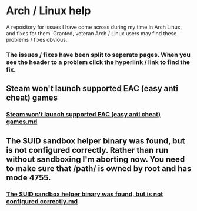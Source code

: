 # Arch / Linux help
A repository for issues I have come across during my time in Arch Linux, and fixes for them. Granted, veteran Arch / Linux users may find these problems / fixes obvious.

### The issues / fixes have been split to seperate pages. When you see the header to a problem click the hyperlink / link to find the fix.



## Steam won't launch supported EAC (easy anti cheat) games
### [Steam won't launch supported EAC (easy anti cheat) games.md](https://github.com/SolninjaA/arch-linux-help/edit/main/Steam%20won't%20launch%20supported%20EAC%20(easy%20anti%20cheat)%20games.md)

## The SUID sandbox helper binary was found, but is not configured correctly. Rather than run without sandboxing I'm aborting now. You need to make sure that /path/ is owned by root and has mode 4755.

### [The SUID sandbox helper binary was found, but is not configured correctly.md](https://github.com/SolninjaA/arch-linux-help/blob/main/The%20SUID%20sandbox%20helper%20binary%20was%20found%2C%20but%20is%20not%20configured%20correctly.md)
